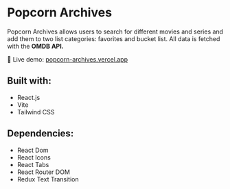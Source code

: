 <h1>Popcorn Archives</h1>
<p>Popcorn Archives allows users to search for different movies and series and add them to two list categories: favorites and bucket list. All data is fetched with the <strong>OMDB API.</strong> </p>

<p>🍿 Live demo: <a href="https://popcorn-archives.vercel.app/" target="_blank">popcorn-archives.vercel.app</a></p>

<h2>Built with:</h2>
<ul>
  <li>React.js</li>
  <li>Vite</li>
  <li>Tailwind CSS</li>
</ul>

<h2>Dependencies:</h2>
<ul>
  <li>React Dom</li>
  <li>React Icons</li>
  <li>React Tabs</li>
  <li>React Router DOM</li>
  <li>Redux Text Transition</li>
</ul>
